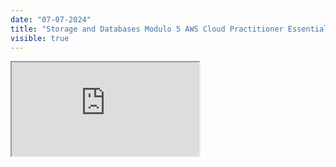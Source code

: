```yaml
---
date: "07-07-2024"
title: "Storage and Databases Modulo 5 AWS Cloud Practitioner Essentials Español"
visible: true
---
```

<iframe src="https://www.youtube.com/embed/ndUnL8rqVrg" allowfullscreen></iframe>
